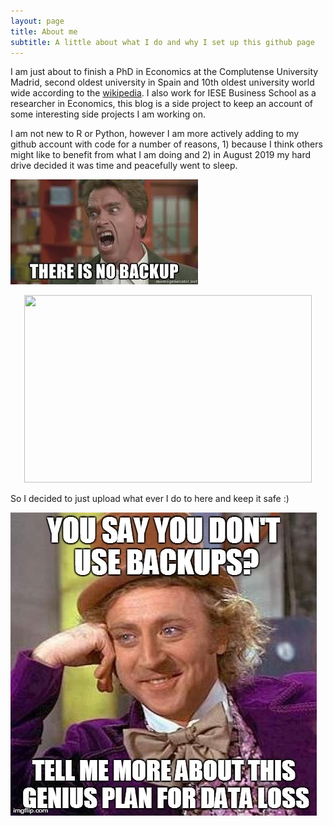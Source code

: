 ```yaml
---
layout: page
title: About me
subtitle: A little about what I do and why I set up this github page
---
```


I am just about to finish a PhD in Economics at the Complutense University Madrid, second oldest university in Spain and 10th oldest university world wide according to the [wikipedia](https://en.wikipedia.org/wiki/List_of_oldest_universities_in_continuous_operation). I also work for IESE Business School as a researcher in Economics, this blog is a side project to keep an account of some interesting side projects I am working on.

I am not new to R or Python, however I am more actively adding to my github account with code for a number of reasons, 1) because I think others might like to benefit from what I am doing and 2) in August 2019 my hard drive decided it was time and peacefully went to sleep.


![No Backup](img/nobackup.jpg?raw=true)

<p align="center">
  <img width="460" height="300" src="http://www.fillmurray.com/460/300">
</p>

So I decided to just upload what ever I do to here and keep it safe :)

![No Backup](img/dataloss.jpg?raw=true)
